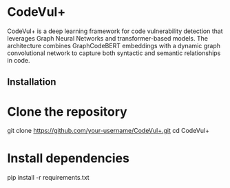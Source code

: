 # CodeVul+

CodeVul+ is a deep learning framework for code vulnerability detection that leverages Graph Neural Networks and transformer-based models. The architecture combines GraphCodeBERT embeddings with a dynamic graph convolutional network to capture both syntactic and semantic relationships in code.

## Installation

# Clone the repository
git clone https://github.com/your-username/CodeVul+.git
cd CodeVul+

# Install dependencies
pip install -r requirements.txt
